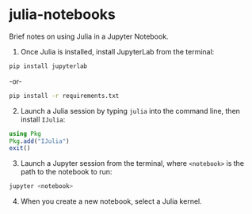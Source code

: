 # julia-notebooks
Brief notes on using Julia in a Jupyter Notebook.

1. Once Julia is installed, install JupyterLab from the terminal:
```bash
pip install jupyterlab
```
-or-
```bash
pip install -r requirements.txt
```

2. Launch a Julia session by typing ```julia``` into the command line, then install `IJulia`:
```julia
using Pkg
Pkg.add("IJulia")
exit()
```

3. Launch a Jupyter session from the terminal, where `<notebook>` is the path to the notebook to run:
```bash
jupyter <notebook>
```

4. When you create a new notebook, select a Julia kernel.
